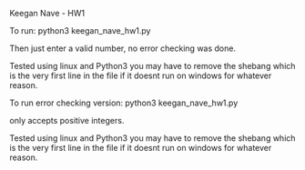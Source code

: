 Keegan Nave - HW1

To run:
    python3 keegan_nave_hw1.py

Then just enter a valid number, no error checking was done.

Tested using linux and Python3 you may have to remove the shebang which is the very first line
in the file if it doesnt run on windows for whatever reason.



To run error checking version:
    python3 keegan_nave_hw1.py

only accepts positive integers.

Tested using linux and Python3 you may have to remove the shebang which is the very first line
in the file if it doesnt run on windows for whatever reason.


